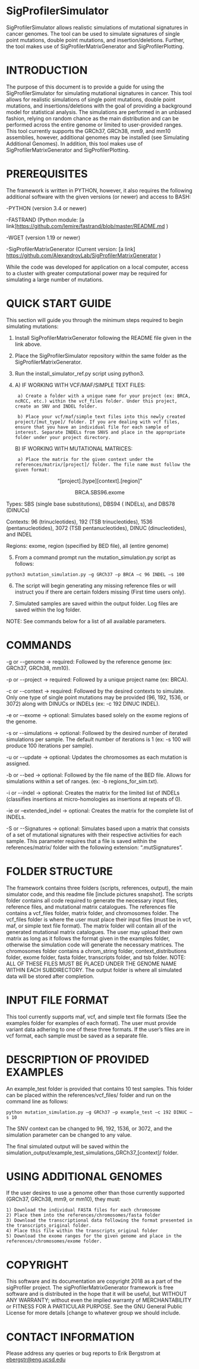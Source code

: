# SigProfilerSimulator 
SigProfilerSimulator allows realistic simulations of mutational signatures in cancer genomes. The tool can be used to simulate signatures of single point mutations, double point mutations, and insertion/deletions. Further, the tool makes use of SigProfilerMatrixGenerator and SigProfilerPlotting.  

# INTRODUCTION
The purpose of this document is to provide a guide for using the SigProfilerSimulator for simulating mutational signatures in cancer. This tool allows for realistic simulations of single point mutations, double point mutations, and insertions/deletions with the goal of providing a background model for statistical analysis. The simulations are performed in an unbiased fashion, relying on random chance as the main distribution and can be performed across the entire genome or limited to user-provided ranges. This tool currently supports the GRCh37, GRCh38, mm9, and mm10 assemblies, however, additional genomes may be installed (see Simulating Additional Genomes). In addition, this tool makes use of SigProfilerMatrixGenerator and SigProfilerPlotting.

# PREREQUISITES
The framework is written in PYTHON, however, it also requires the following additional software with the given versions (or newer) and access to BASH:

-PYTHON (version 3.4 or newer)

-FASTRAND (Python module: [a link]https://github.com/lemire/fastrand/blob/master/README.md )

-WGET (version 1.19 or newer)

-SigProfilerMatrixGenerator (Current version: [a link] https://github.com/AlexandrovLab/SigProfilerMatrixGenerator )

While the code was developed for application on a local computer, access to a cluster with greater computational power may be required for simulating a large number of mutations.

# QUICK START GUIDE
This section will guide you through the minimum steps required to begin simulating mutations:

1) Install SigProfilerMatrixGenerator following the README file given in the link above.

2) Place the SigProfilerSimulator repository within the same folder as the SigProfilerMatrixGenerator.

3) Run the install_simulator_ref.py script using python3.

4) A) IF WORKING WITH VCF/MAF/SIMPLE TEXT FILES:

		a) Create a folder with a unique name for your project (ex: BRCA, ncRCC, etc.) within the vcf_files folder. Under this project, create an SNV and INDEL folder.

		b) Place your vcf/maf/simple text files into this newly created project/[mut_type]/ folder. If you are dealing with vcf files, ensure that you have an individual file for each sample of interest. Separate INDELs from SNVS and place in the appropriate folder under your project directory.

   B) IF WORKING WITH MUTATIONAL MATRICES:

   		a) Place the matrix for the given context under the references/matrix/[project]/ folder. The file name must follow the given format:

<p align='center'>
“[project].[type][context].[region]”
</p>

<p align='center'>
BRCA.SBS96.exome
</p>

Types: SBS (single base substitutions), DBS94 ( INDELs), and DBS78 (DINUCs) 

Contexts: 96 (trinucleotides), 192 (TSB trinucleotides), 1536 (pentanucleotides), 3072 (TSB pentanucleotides), DINUC (dinucleotides), and INDEL 

Regions: exome, region (specified by BED file), all (entire genome)

5) From a command prompt run the mutation_simulation.py script as follows:  

```
python3 mutation_simulation.py –g GRCh37 –p BRCA –c 96 INDEL –s 100
```

6) The script will begin generating any missing reference files or will instruct you if there are certain folders missing (First time users only).  

7) Simulated samples are saved within the output folder. Log files are saved within the log folder. 

NOTE: See commands below for a list of all available parameters.

# COMMANDS
-g or --genome -> required: Followed by the reference genome (ex: GRCh37, GRCh38, mm10).

-p or --project -> required: Followed by a unique project name (ex: BRCA). 

-c or --context -> required: Followed by the desired contexts to simulate. Only one type of single point mutations may be provided (96, 192, 1536, or 3072) along with DINUCs or INDELs (ex: -c 192 DINUC INDEL).

-e or --exome -> optional: Simulates based solely on the exome regions of the genome.

-s or --simulations -> optional: Followed by the desired number of iterated simulations per sample. The default number of iterations is 1 (ex: -s 100 will produce 100 iterations per sample).

-u or --update -> optional: Updates the chromosomes as each mutation is assigned.

-b or --bed -> optional: Followed by the file name of the BED file. Allows for simulations within a set of ranges. (ex: -b regions_for_sim.txt).

-i or --indel -> optional: Creates the matrix for the limited list of INDELs (classifies insertions at micro-homologies as insertions at repeats of 0).

-ie or –extended_indel -> optional: Creates the matrix for the complete list of INDELs. 

-S or --Signatures -> optional: Simulates based upon a matrix that consists of a set of mutational signatures with their respective activities for each sample. This parameter requires that a file is saved within the references/matrix/ folder with the following extension: “.mutSignatures”.

# FOLDER STRUCTURE
The framework contains three folders (scripts, references, output), the main simulator code, and this readme file [include pictures snapshot]. The scripts folder contains all code required to generate the necessary input files, reference files, and mutational matrix catalogues. The references file contains a vcf_files folder, matrix folder, and chromosomes folder. The vcf_files folder is where the user must place their input files (must be in vcf, maf, or simple text file format). The matrix folder will contain all of the generated mutational matrix catalogues. The user may upload their own matrix as long as it follows the format given in the examples folder, otherwise the simulation code will generate the necessary matrices. The chromosomes folder contains a chrom_string folder, context_distributions folder, exome folder, fasta folder, transcripts folder, and tsb folder. NOTE: ALL OF THESE FILES MUST BE PLACED UNDER THE GENOME NAME WITHIN EACH SUBDIRECTORY. The output folder is where all simulated data will be stored after completion.

# INPUT FILE FORMAT
This tool currently supports maf, vcf, and simple text file formats (See the examples folder for examples of each format). The user must provide variant data adhering to one of these three formats. If the user’s files are in vcf format, each sample must be saved as a separate file.

# DESCRIPTION OF PROVIDED EXAMPLES
An example_test folder is provided that contains 10 test samples. This folder can be placed within the references/vcf_files/ folder and run on the command line as follows:
```
python mutation_simulation.py –g GRCh37 –p example_test –c 192 DINUC –s 10
```

The SNV context can be changed to 96, 192, 1536, or 3072, and the simulation parameter can be changed to any value.

The final simulated output will be saved within the simulation_output/example_test_simulations_GRCh37_[context]/ folder.

# USING ADDITIONAL GENOMES
If the user desires to use a genome other than those currently supported (GRCh37, GRCh38, mm9, or mm10), they must:

	1) Download the individual FASTA files for each chromosome 
	2) Place them into the references/chromosomes/fasta folder 
	3) Download the transcriptional data following the format presented in the transcripts_original folder. 
	4) Place this file within the transcripts_original folder 
	5) Download the exome ranges for the given genome and place in the references/chromosomes/exome folder. 

# COPYRIGHT
This software and its documentation are copyright 2018 as a part of the sigProfiler project. The sigProfilerMatrixGenerator framework is free software and is distributed in the hope that it will be useful, but WITHOUT ANY WARRANTY; without even the implied warranty of MERCHANTABILITY or FITNESS FOR A PARTICULAR PURPOSE. See the GNU General Public License for more details [change to whatever group we should include.

# CONTACT INFORMATION
Please address any queries or bug reports to Erik Bergstrom at ebergstr@eng.ucsd.edu

